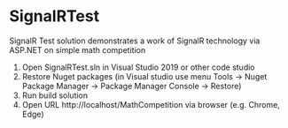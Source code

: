 # SignalRTest
SignalR Test solution demonstrates a work of SignalR technology via ASP.NET on simple math competition
 
1. Open SignalRTest.sln in Visual Studio 2019 or other code studio
2. Restore Nuget packages (in Visual studio use menu Tools -> Nuget Package Manager -> Package Manager Console -> Restore)
2. Run build solution
3. Open URL http://localhost/MathCompetition via browser (e.g. Chrome, Edge) 